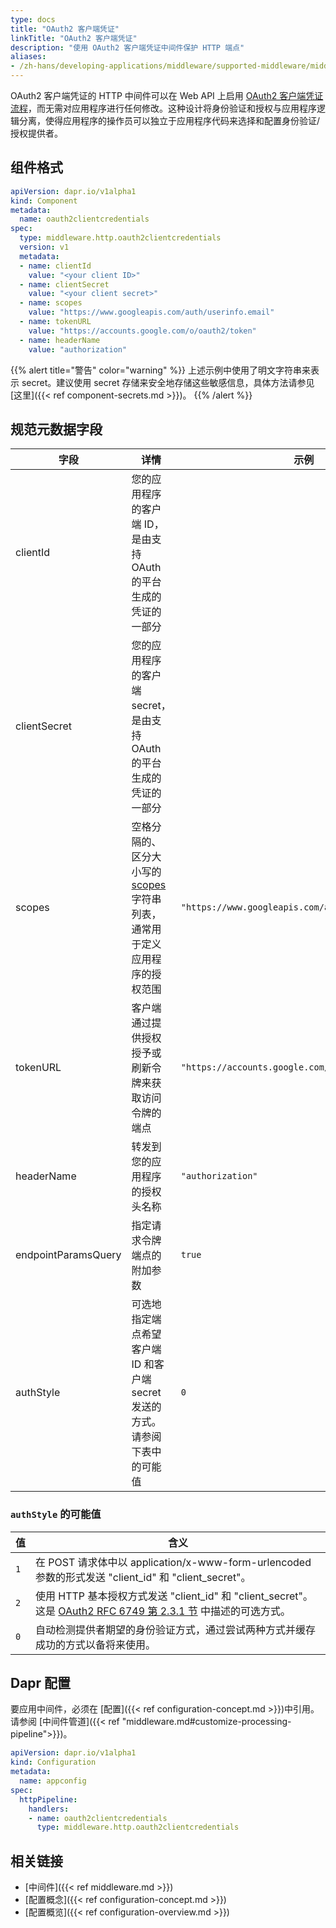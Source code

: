 ```yaml
---
type: docs
title: "OAuth2 客户端凭证"
linkTitle: "OAuth2 客户端凭证"
description: "使用 OAuth2 客户端凭证中间件保护 HTTP 端点"
aliases:
- /zh-hans/developing-applications/middleware/supported-middleware/middleware-oauth2clientcredentials/
---
```


OAuth2 客户端凭证的 HTTP 中间件可以在 Web API 上启用 [OAuth2 客户端凭证流程](https://tools.ietf.org/html/rfc6749#section-4.4)，而无需对应用程序进行任何修改。这种设计将身份验证和授权与应用程序逻辑分离，使得应用程序的操作员可以独立于应用程序代码来选择和配置身份验证/授权提供者。

## 组件格式

```yaml
apiVersion: dapr.io/v1alpha1
kind: Component
metadata:
  name: oauth2clientcredentials
spec:
  type: middleware.http.oauth2clientcredentials
  version: v1
  metadata:
  - name: clientId
    value: "<your client ID>"
  - name: clientSecret
    value: "<your client secret>"
  - name: scopes
    value: "https://www.googleapis.com/auth/userinfo.email"
  - name: tokenURL
    value: "https://accounts.google.com/o/oauth2/token"
  - name: headerName
    value: "authorization"
```

{{% alert title="警告" color="warning" %}}
上述示例中使用了明文字符串来表示 secret。建议使用 secret 存储来安全地存储这些敏感信息，具体方法请参见[这里]({{< ref component-secrets.md >}})。
{{% /alert %}}

## 规范元数据字段

| 字段      | 详情 | 示例 |
|------------|---------|---------|
| clientId | 您的应用程序的客户端 ID，是由支持 OAuth 的平台生成的凭证的一部分
| clientSecret | 您的应用程序的客户端 secret，是由支持 OAuth 的平台生成的凭证的一部分
| scopes | 空格分隔的、区分大小写的 [scopes](https://tools.ietf.org/html/rfc6749#section-3.3) 字符串列表，通常用于定义应用程序的授权范围 | `"https://www.googleapis.com/auth/userinfo.email"`
| tokenURL | 客户端通过提供授权授予或刷新令牌来获取访问令牌的端点 | `"https://accounts.google.com/o/oauth2/token"`
| headerName | 转发到您的应用程序的授权头名称 | `"authorization"`
| endpointParamsQuery | 指定请求令牌端点的附加参数 | `true`
| authStyle | 可选地指定端点希望客户端 ID 和客户端 secret 发送的方式。请参阅下表中的可能值 | `0`

### `authStyle` 的可能值

| 值 | 含义 |
|-------|---------|
| `1`   | 在 POST 请求体中以 application/x-www-form-urlencoded 参数的形式发送 "client_id" 和 "client_secret"。 |
| `2`   | 使用 HTTP 基本授权方式发送 "client_id" 和 "client_secret"。这是 [OAuth2 RFC 6749 第 2.3.1 节](https://tools.ietf.org/html/rfc6749#section-2.3.1) 中描述的可选方式。 |
| `0`   | 自动检测提供者期望的身份验证方式，通过尝试两种方式并缓存成功的方式以备将来使用。 |

## Dapr 配置

要应用中间件，必须在 [配置]({{< ref configuration-concept.md >}})中引用。请参阅 [中间件管道]({{< ref "middleware.md#customize-processing-pipeline">}})。

```yaml
apiVersion: dapr.io/v1alpha1
kind: Configuration
metadata:
  name: appconfig
spec:
  httpPipeline:
    handlers:
    - name: oauth2clientcredentials
      type: middleware.http.oauth2clientcredentials
```

## 相关链接
- [中间件]({{< ref middleware.md >}})
- [配置概念]({{< ref configuration-concept.md >}})
- [配置概览]({{< ref configuration-overview.md >}})
